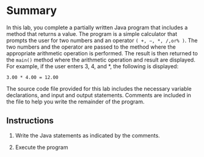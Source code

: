 # Summary
In this lab, you complete a partially written Java program that includes a method that returns a value. The program is a simple calculator that prompts the user for two numbers and an operator `( +, −, *, /,or% )`. The two numbers and the operator are passed to the method where the appropriate arithmetic operation is performed. The result is then returned to the `main()` method where the arithmetic operation and result are displayed. For example, if the user enters 3, 4, and *, the following is displayed:

```
3.00 * 4.00 = 12.00
```  

The source code file provided for this lab includes the necessary variable declarations, and input and output statements. Comments are included in the file to help you write the remainder of the program.

## Instructions
1. Write the Java statements as indicated by the comments.
2) Execute the program